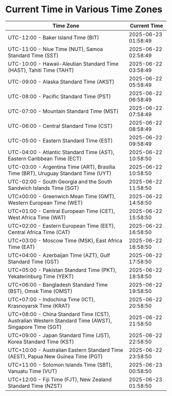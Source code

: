 # Current Time in Various Time Zones

| Time Zone | Current Time |
|-----------|--------------|
| UTC-12:00 - Baker Island Time (BIT) | 2025-06-23 01:58:49 |
| UTC-11:00 - Niue Time (NUT), Samoa Standard Time (SST) | 2025-06-22 02:58:49 |
| UTC-10:00 - Hawaii-Aleutian Standard Time (HAST), Tahiti Time (TAHT) | 2025-06-22 03:58:49 |
| UTC-09:00 - Alaska Standard Time (AKST) | 2025-06-22 05:58:49 |
| UTC-08:00 - Pacific Standard Time (PST) | 2025-06-22 06:58:49 |
| UTC-07:00 - Mountain Standard Time (MST) | 2025-06-22 07:58:49 |
| UTC-06:00 - Central Standard Time (CST) | 2025-06-22 08:58:49 |
| UTC-05:00 - Eastern Standard Time (EST) | 2025-06-22 09:58:49 |
| UTC-04:00 - Atlantic Standard Time (AST), Eastern Caribbean Time (ECT) | 2025-06-22 10:58:50 |
| UTC-03:00 - Argentina Time (ART), Brasília Time (BRT), Uruguay Standard Time (UYT) | 2025-06-22 10:58:50 |
| UTC-02:00 - South Georgia and the South Sandwich Islands Time (SGT) | 2025-06-22 11:58:50 |
| UTC±00:00 - Greenwich Mean Time (GMT), Western European Time (WET) | 2025-06-22 14:58:50 |
| UTC+01:00 - Central European Time (CET), West Africa Time (WAT) | 2025-06-22 15:58:50 |
| UTC+02:00 - Eastern European Time (EET), Central Africa Time (CAT) | 2025-06-22 16:58:50 |
| UTC+03:00 - Moscow Time (MSK), East Africa Time (EAT) | 2025-06-22 16:58:50 |
| UTC+04:00 - Azerbaijan Time (AZT), Gulf Standard Time (GST) | 2025-06-22 17:58:50 |
| UTC+05:00 - Pakistan Standard Time (PKT), Yekaterinburg Time (YEKT) | 2025-06-22 18:58:50 |
| UTC+06:00 - Bangladesh Standard Time (BST), Omsk Time (OMST) | 2025-06-22 19:58:50 |
| UTC+07:00 - Indochina Time (ICT), Krasnoyarsk Time (KRAT) | 2025-06-22 20:58:50 |
| UTC+08:00 - China Standard Time (CST), Australian Western Standard Time (AWST), Singapore Time (SGT) | 2025-06-22 21:58:50 |
| UTC+09:00 - Japan Standard Time (JST), Korea Standard Time (KST) | 2025-06-22 22:58:50 |
| UTC+10:00 - Australian Eastern Standard Time (AEST), Papua New Guinea Time (PGT) | 2025-06-22 23:58:50 |
| UTC+11:00 - Solomon Islands Time (SBT), Vanuatu Time (VUT) | 2025-06-23 00:58:50 |
| UTC+12:00 - Fiji Time (FJT), New Zealand Standard Time (NZST) | 2025-06-23 01:58:50 |
